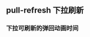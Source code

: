 <div class="demo-header">
<p class="overviewicon">
  <span class="wapi-ui-pull-refresh"/>
</p>

## pull-refresh 下拉刷新

<mobile-uxlink widget-name="PullRefresh"></mobile-uxlink>
</div>

### 下拉可刷新的弹回动画时间

<mobile-view link="pull-refresh/animation-duration"></mobile-view>

<br>
